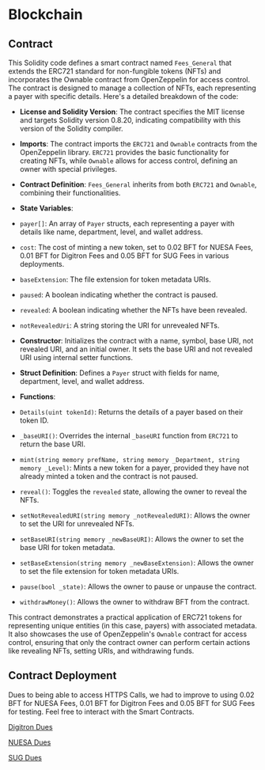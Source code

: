 # Blockchain
## Contract
This Solidity code defines a smart contract named `Fees_General` that extends the ERC721 standard for non-fungible tokens (NFTs) and incorporates the Ownable contract from OpenZeppelin for access control. The contract is designed to manage a collection of NFTs, each representing a payer with specific details. Here's a detailed breakdown of the code:

- **License and Solidity Version**: The contract specifies the MIT license and targets Solidity version 0.8.20, indicating compatibility with this version of the Solidity compiler.

- **Imports**: The contract imports the `ERC721` and `Ownable` contracts from the OpenZeppelin library. `ERC721` provides the basic functionality for creating NFTs, while `Ownable` allows for access control, defining an owner with special privileges.

- **Contract Definition**: `Fees_General` inherits from both `ERC721` and `Ownable`, combining their functionalities.

- **State Variables**:
 - `payer[]`: An array of `Payer` structs, each representing a payer with details like name, department, level, and wallet address.
 - `cost`: The cost of minting a new token, set to 0.02 BFT for NUESA Fees, 0.01 BFT for Digitron Fees and 0.05 BFT for SUG Fees in various deployments.
 - `baseExtension`: The file extension for token metadata URIs.
 - `paused`: A boolean indicating whether the contract is paused.
 - `revealed`: A boolean indicating whether the NFTs have been revealed.
 - `notRevealedUri`: A string storing the URI for unrevealed NFTs.

- **Constructor**: Initializes the contract with a name, symbol, base URI, not revealed URI, and an initial owner. It sets the base URI and not revealed URI using internal setter functions.

- **Struct Definition**: Defines a `Payer` struct with fields for name, department, level, and wallet address.

- **Functions**:
 - `Details(uint tokenId)`: Returns the details of a payer based on their token ID.
 - `_baseURI()`: Overrides the internal `_baseURI` function from `ERC721` to return the base URI.
 - `mint(string memory prefName, string memory _Department, string memory _Level)`: Mints a new token for a payer, provided they have not already minted a token and the contract is not paused.
 - `reveal()`: Toggles the `revealed` state, allowing the owner to reveal the NFTs.
 - `setNotRevealedURI(string memory _notRevealedURI)`: Allows the owner to set the URI for unrevealed NFTs.
 - `setBaseURI(string memory _newBaseURI)`: Allows the owner to set the base URI for token metadata.
 - `setBaseExtension(string memory _newBaseExtension)`: Allows the owner to set the file extension for token metadata URIs.
 - `pause(bool _state)`: Allows the owner to pause or unpause the contract.
 - `withdrawMoney()`: Allows the owner to withdraw BFT from the contract.

This contract demonstrates a practical application of ERC721 tokens for representing unique entities (in this case, payers) with associated metadata. It also showcases the use of OpenZeppelin's `Ownable` contract for access control, ensuring that only the contract owner can perform certain actions like revealing NFTs, setting URIs, and withdrawing funds.


## Contract Deployment
Dues to being able to access HTTPS Calls, we had to improve to using  0.02 BFT for NUESA Fees, 0.01 BFT for Digitron Fees and 0.05 BFT for SUG Fees for testing. 
Feel free to interact with the Smart Contracts.


[Digitron Dues](https://explorer.bitfinity.network/token/0x8b88DF64B67B741F97A742480f822FC8a76ff87B)


[NUESA Dues](https://explorer.bitfinity.network/token/0x2118aB4d5381aCE2973f46AD8CCa422e109e7964)


[SUG Dues](https://explorer.bitfinity.network/token/0x8209Ce8F61Ee19ef5CF47fB4f982944b312C9bC8)

